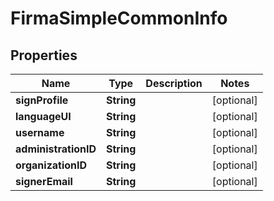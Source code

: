 

# FirmaSimpleCommonInfo


## Properties

| Name | Type | Description | Notes |
|------------ | ------------- | ------------- | -------------|
|**signProfile** | **String** |  |  [optional] |
|**languageUI** | **String** |  |  [optional] |
|**username** | **String** |  |  [optional] |
|**administrationID** | **String** |  |  [optional] |
|**organizationID** | **String** |  |  [optional] |
|**signerEmail** | **String** |  |  [optional] |



